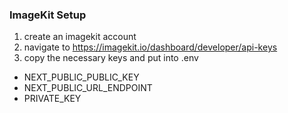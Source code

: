 ### ImageKit Setup

1. create an imagekit account
2. navigate to https://imagekit.io/dashboard/developer/api-keys
3. copy the necessary keys and put into .env

- NEXT_PUBLIC_PUBLIC_KEY
- NEXT_PUBLIC_URL_ENDPOINT
- PRIVATE_KEY